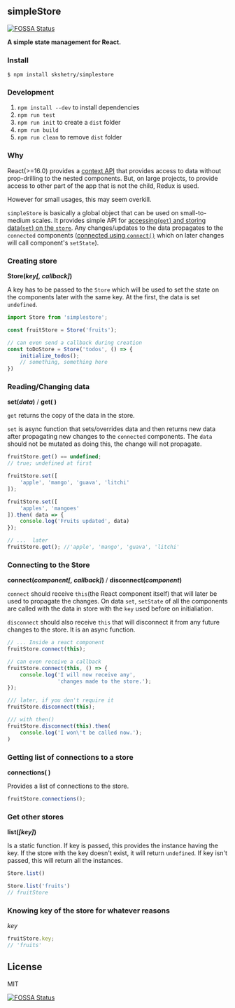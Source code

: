 ## simpleStore
[![FOSSA Status](https://app.fossa.io/api/projects/git%2Bgithub.com%2Fskshetry%2FsimpleStore.svg?type=shield)](https://app.fossa.io/projects/git%2Bgithub.com%2Fskshetry%2FsimpleStore?ref=badge_shield)

**A simple state management for React.**


### Install
```
$ npm install skshetry/simplestore
```

### Development
1. `npm install --dev` to install dependencies
2. `npm run test`
3. `npm run init` to create a `dist` folder
4. `npm run build`
5. `npm run clean` to remove `dist` folder


### Why
React(>=16.0) provides a [context API](https://reactjs.org/docs/context.html) that provides access to data without prop-drilling to the nested components. But, on large projects, to provide access to other part of the app that is not the child, Redux is used.

However for small usages, this may seem overkill.

`simpleStore` is basically a global object that can be used on small-to-medium scales. It provides simple API for [accessing(`get`) and storing data(`set`) on the `store`](#readingchanging-data). Any changes/updates to the data propagates to the `connected` components ([connected using `connect()`](#connecting-to-the-store) which on later changes will call component's `setState`). 


### Creating store
**Store(*key[, callback]*)**

A key has to be passed to the `Store` which will be used to set the state on the components later with the same key. At the first, the data is set `undefined`. 

```js
import Store from 'simplestore';

const fruitStore = Store('fruits');

// can even send a callback during creation
const toDoStore = Store('todos', () => {
    initialize_todos(); 
    // something, something here
})
```


### Reading/Changing data
**set(*data*)** / **get( )**

`get` returns the copy of the data in the store. 

`set` is async function that sets/overrides data and then returns new data after propagating new changes to the `connected` components. The `data` should not be mutated as doing this, the change will not propagate. 

```js
fruitStore.get() == undefined;
// true; undefined at first

fruitStore.set([
    'apple', 'mango', 'guava', 'litchi'
]);

fruitStore.set([
    'apples', 'mangoes'
]).then( data => {
    console.log('Fruits updated', data)
});

// ...  later
fruitStore.get(); //'apple', 'mango', 'guava', 'litchi'
```


### Connecting to the Store
**connect(*component[, callback]*)** / **disconnect(*component*)**

`connect` should receive `this`(the React component itself) that will later be used to propagate the changes. On data `set`, `setState` of all the components are called with the data in store with the `key` used before on initialiation.

`disconnect` should also receive `this` that will disconnect it from any future changes to the store. It is an async function.

```js
// ... Inside a react component
fruitStore.connect(this);

// can even receive a callback
fruitStore.connect(this, () => {
    console.log('I will now receive any',
                'changes made to the store.');
});

/// later, if you don't require it
fruitStore.disconnect(this);

/// with then()
fruitStore.disconnect(this).then(
    console.log('I won\'t be called now.');
)
```


### Getting list of connections to a store
**connections( )**

Provides a list of connections to the store.

```js
fruitStore.connections();
```

### Get other stores
**list(*[key]*)**

Is a static function. If key is passed, this provides the instance having the key. If the store with the key doesn't exist, it will return `undefined`. If key isn't passed, this will return all the instances.

```js
Store.list()

Store.list('fruits')
// fruitStore
```


### Knowing key of the store for whatever reasons
*key*

```js
fruitStore.key;
// 'fruits'
```


## License
MIT



[![FOSSA Status](https://app.fossa.io/api/projects/git%2Bgithub.com%2Fskshetry%2FsimpleStore.svg?type=large)](https://app.fossa.io/projects/git%2Bgithub.com%2Fskshetry%2FsimpleStore?ref=badge_large)